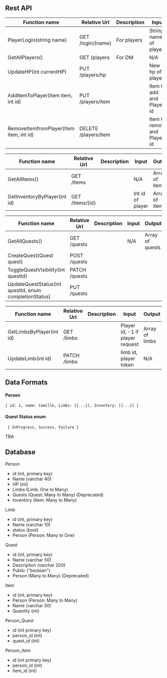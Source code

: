 ## Rest API

| Function name                           | Relative Url         | Description | Input                        | Output                |
| --------------------------------------- | -------------------- | ----------- | ---------------------------- | --------------------- |
| PlayerLogin(string name)                | GET /login/{name}    | For players | String name of player        | Player in json format |
| GetAllPlayers()                         | GET /players         | For DM      | N/A                          | Array of players      |
| UpdateHP(int currentHP)                 | PUT /players/hp      |             | New hp of player             | Success/Failure       |
| AddItemToPlayer(Item item, int id)      | PUT /players/item    |             | Item to add and Player id    | Success/Failure       |
| RemoveItemfromPlayer(Item item, int id) | DELETE /players/item |             | Item to remove and Player id | Success/Failure       |

| Function name                | Relative Url    | Description | Input            | Output         |
| ---------------------------- | --------------- | ----------- | ---------------- | -------------- |
| GetAllItems()                | GET /items      |             | N/A              | Array of items |
| GetInventoryByPlayer(int id) | GET /items/{id} |             | Int id of player | Array of items |

| Function name                                         | Relative Url       | Description | Input            | Output          |
| ----------------------------------------------------- | ------------------ | ----------- | ---------------- | --------------- |
| GetAllQuests()                                        | GET /quests        |             | N/A              | Array of quests |
| CreateQuest(Quest quest)                              | POST /quests       |             |                  |                 |
| ToggleQuestVisibility(int questId)                    | PATCH /quests      |             |                  |                 |
| UpdateQuestStatus(int questId, enum completionStatus) | PUT /quests        |             |                  |                 |

| Function name                      | Relative Url    | Description | Input                               | Output         |
| ---------------------------------- | --------------- | ----------- | ----------------------------------- | -------------- |
| GetLimbsByPlayer(int id)           | GET /limbs      |             | Player id, -1 if player request     | Array of limbs |
| UpdateLimb(int id)                 | PATCH /limbs    |             | limb id, player token               | N/A            |

## Data Formats

#### Person
<code>{
  id: 1,
  name: Camille,
  Limbs: [{...}],
  Inventory:  [{...}]
}
</code>

#### Quest Status enum 
<code> {
  InProgress,
  Success,
  Failure
}
</code>

TBA

</code>

## Database

Person

- id (int, primary key)
- Name (varchar 40)
- HP (int)
- Limbs (Limb: One to Many)
- Quests (Quest: Many to Many) (Deprecated)
- Inventory (Item: Many to Many)

Limb

- id (int, primary key)
- Name (varchar 10)
- status (bool)
- Person (Person: Many to One)

Quest

- id (int, primary key)
- Name (varchar 50)
- Description (varchar 200)
- Public ("boolean")
- Person (Many to Many) (Deprecated)

Item

- id (int, primary key)
- Person (Person: Many to Many)
- Name (varchar 50)
- Quantity (int)

Person_Quest

- id (int primary key)
- person_id (int)
- quest_id (int)

Person_Item

- id (int primary key)
- person_id (int)
- item_id (int)
